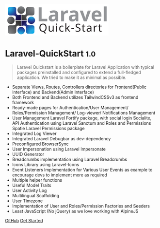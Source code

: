 <!-- _coverpage.md -->

![laravel-quickstart logo](https://raw.githubusercontent.com/developervijay7/laravel-quickstart/2c97a0c0e46f48dd3f10989292bd4f824fdbce52/resources/images/logo.svg#gh-light-mode-only)

# Laravel-QuickStart <small>1.0</small>

> Laravel Quickstart is a boilerplate for Laravel Application with typical packages preinstalled and configured to extend a full-fledged application. We tried to make it as minimal as possible.

- Separate Views, Routes, Controllers directories for Frontend(Public Interface) and Backend(Admin Interface)
- Both Frontend and Backend utilizes TailwindCSSv3 as frontend framework
- Ready-made pages for Authentication/User Management/ Roles/Permission Management/ Log-viewer/ Notifications Management
- User Management Laravel Fortify package, with social login Socialite, API Authentication using Laravel Sanctum and Roles and Permissions Spatie Laravel Permissions package
- Integrated Log Viewer
- Integrated Laravel Debugbar as dev-dependency
- Preconfigured BrowserSync
- User Impersonation using Laravel Impersonate
- UUID Generator
- Breadcrumbs implementation using Laravel Breadcrumbs
- Icons Library using Laravel-Icons
- Event Listeners Implementation for Various User Events as example to encourage devs to implement more as required
- Multiple helper functions
- Useful Model Traits
- User Activity Log
- Multilingual Scaffolding
- User Timezone
- Implementation of User and Roles/Permission Factories and Seeders
- Least JavaScript (No jQuery) as we love working with AlpineJS


[GitHub](https://github.com/developervijay7/laravel-quickstart)
[Get Started](#readme)
